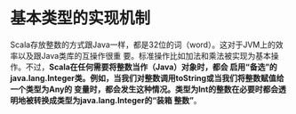 基本类型的实现机制
===================================================================================
Scala存放整数的方式跟Java一样，都是32位的词（word）。这对于JVM上的效率以及跟Java类库的互操作很重
要。标准操作比如加法和乘法被实现为基本操作。不过，**Scala在任何需要将整数当作（Java）对象时，都会
启用“备选”的java.lang.Integer类。例如，当我们对整数调用toString或当我们将整数赋值给一个类型为Any的
变量时，都会发生这种情况。类型为Int的整数在必要时都会透明地被转换成类型为java.lang.Integer的“装箱
整数”**。

